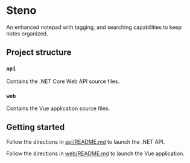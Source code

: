 # Steno
An enhanced notepad with tagging, and searching capabilities to keep notes organized.

## Project structure

### `api`

Contains the .NET Core Web API source files.

### `web`

Contains the Vue application source files.

## Getting started

Follow the directions in [api/README.md](api/README.md) to launch the .NET API.

Follow the directions in [web/README.md](web/README.md) to launch the Vue application.
